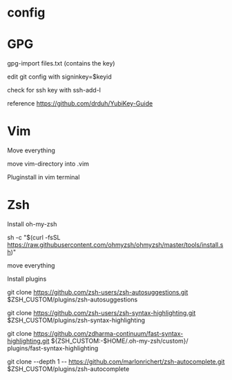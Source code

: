 # config

# GPG

gpg-import files.txt (contains the key)

edit git config with signinkey=$keyid

check for ssh key with ssh-add-l

reference https://github.com/drduh/YubiKey-Guide

# Vim
Move everything

move vim-directory into .vim

Pluginstall in vim terminal

# Zsh

Install oh-my-zsh

sh -c "$(curl -fsSL https://raw.githubusercontent.com/ohmyzsh/ohmyzsh/master/tools/install.sh)"

move everything 

Install plugins

git clone https://github.com/zsh-users/zsh-autosuggestions.git $ZSH_CUSTOM/plugins/zsh-autosuggestions

git clone https://github.com/zsh-users/zsh-syntax-highlighting.git $ZSH_CUSTOM/plugins/zsh-syntax-highlighting

git clone https://github.com/zdharma-continuum/fast-syntax-highlighting.git ${ZSH_CUSTOM:-$HOME/.oh-my-zsh/custom}/
plugins/fast-syntax-highlighting

git clone --depth 1 -- https://github.com/marlonrichert/zsh-autocomplete.git $ZSH_CUSTOM/plugins/zsh-autocomplete
